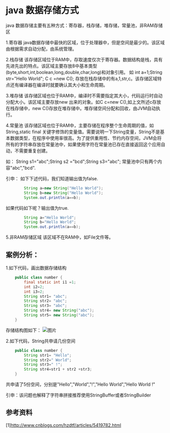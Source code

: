 java 数据存储方式
=============

java 数据存储主要有五种方式：寄存器，栈存储，堆存储，常量池，非RAM存储区

1.寄存器
java数据存储中最快的区域，位于处理器中，但是空间是最少的。该区域由根据需求自动分配，由系统管理。

2.栈存储
该存储区域位于RAM中，存取速度仅次于寄存器。数据结构是栈，具有先进先出的特点。该区域主要存放8中基本类型(byte,short,int,boolean,long,double,char,long)和对象引用。
如 int a=1;String str="Hello World"; C c =new C(); 存放在栈存储中的有a,1,str,c。该存储区域特点还有编译器在编译时就要确认其大小和生命周期。

3.堆存储
该存储区域也位于RAM中，编译时不需要指定其大小，代码运行时自动分配大小。该区域主要存放new 出来的对象。如C c=new C(),如上文所述c存放在栈存储中，new C()存放在堆存储中。堆存储空间分配和回收，由JVM自动执行。

4.常量池
该存储区域也位于RAM中，主要存储在程序整个生命周期的值，如String,static final 关键字修饰的变量值。需要说明一下String变量，String不是基本数据类型，在程序中使用率很高。为了提供重用性、节约内存空间，JVM会将所有的字符串存放在常量池中，如果使用字符在常量池已存在直接返回这个应用自动，不需要重复创建。

如：
String s1="abc";String s2 ="bcd";String s3="abc"; 常量池中只有两个内容"abc","bcd".

引申：
如下下述代码，我们知道输出值为false.
```java
        String a=new String("Hello World");
        String b=new String("Hello World");
        System.out.println(a==b);
```
如果代码如下呢？输出值为true.
```java
        String a="Hello World";
        String b="Hello World";
        System.out.println(a==b);
```
5.非RAM存储区域
该区域不在RAM中，如File文件等。

案例分析：
----------

1.如下代码，画出数据存储结构
```java
    public class number {
        final static int i1 =1;
        int i2=2;
        int i3=2;
        String str1= "abc";
        String str2= "abc";
        String str3= "abc";
        String str4= new String("abc");
        String str5= new String("abc");
    }
`````
存储结构图如下：
![图片](java_storage.jpg)

2.如下代码，String共申请几份空间
```java
    public class number {
        String str1= "Hello";
        String str2=" World";
        String str3=" !";
        String str4=str1 + str2 +str3; 
    }
```
共申请了5份空间，分别是"Hello","World","!","Hello World","Hello World !"

引申：该问题也解释了字符串拼接推荐使用StringBuffer或者StringBuilder

参考资料
---------
[1]http://www.cnblogs.com/hzdtf/articles/5419782.html

